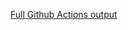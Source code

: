 [Full Github Actions output](https://github.com/brenohp/mural-de-aprendizagem/actions/runs/17964000547?check_suite_focus=true)
